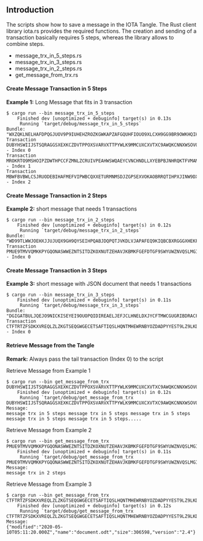 ## Introduction

The scripts show how to save a message in the IOTA Tangle. The Rust client library iota.rs provides the required functions. The creation and sending of a transaction basically requires 5 steps, whereas the library allows to combine steps.

- message_trx_in_5_steps.rs
- message_trx_in_3_steps.rs
- message_trx_in_2_steps.rs
- get_message_from_trx.rs

#### Create Message Transaction in 5 Steps
**Example 1:** Long Message that fits in 3 transaction
```
$ cargo run --bin message_trx_in_5_steps
    Finished dev [unoptimized + debuginfo] target(s) in 0.13s
     Running `target/debug/message_trx_in_5_steps`
Bundle: "WXZQKLNELHAFDPQGJUOV9P9IUHEHZROZKGWKAPZAFGQUHFIOUO9XLCXH9GG9BR9OWKHQIHGDQESBVPNYY"
Transaction DUBYHSWIIJSTSQRAGGSXEXKCZDVTPPOXSVARVXTTPYWLK9MMCUXCXVTXC9AWQKCNNXWSOVOBZXFFEW999 - Index 0
Transaction MROKRTO9MSHOIPZDWTHPCCFZMNLZCRUIVPEAHWSWQAEYCVNCHNDLLXYEBPBJNHRQKTFVMAMMQSR9RY999 - Index 1
Transaction MBWFBVBWLCSJRUODEBIHAFMEFVIPWBCQXXETURMNMSDJZGPSEXVOKAOBRRQTIHPXJINW9DXIONMKLX999 - Index 2
```

#### Create Message Transaction in 2 Steps
**Example 2:** short message that needs 1 transactions
```
$ cargo run --bin message_trx_in_2_steps
    Finished dev [unoptimized + debuginfo] target(s) in 0.12s
     Running `target/debug/message_trx_in_2_steps`
Bundle: "WD99TLWWJOEHXJJUJUQX9GH9QYSEIHPQABJDQPQTJVKDLVJAPAFEQ9KIQBCBXRGGGXHEKFTOAJLGKFVXW"
Transaction PMUE9TMVVQMKKPYGQONASWWEZNTSITDZKOXNUTZEHAVJKBMKFGEFDTGF9SWYUWZNVQSLMGIPUTADFC999 - Index 0
```

#### Create Message Transaction in 3 Steps
**Example 3:** short message with JSON document that needs 1 transactions
```
$ cargo run --bin message_trx_in_3_steps
    Finished dev [unoptimized + debuginfo] target(s) in 0.11s
     Running `target/debug/message_trx_in_3_steps`
Bundle: "DGIGATBULJQEJO9NICKISEYEI9OUOPQIDIREAELJEFJCLHNELDXJYCFTMWCGUGRIBDRACFBGAZZXEKRAY"
Transaction CTFTRTZFSDKXVREQLZLZKGTSEQGWGECETSAFTIQSLHQNTMHEWRNBYOZDADPYYEST9LZ9LKDI9BWIA9999 - Index 0
```

#### Retrieve Message from the Tangle
**Remark:** Always pass the tail transaction (Index 0) to the script

Retrieve Message from Example 1
```
$ cargo run --bin get_message_from_trx DUBYHSWIIJSTSQRAGGSXEXKCZDVTPPOXSVARVXTTPYWLK9MMCUXCXVTXC9AWQKCNNXWSOVOBZXFFEW999
    Finished dev [unoptimized + debuginfo] target(s) in 0.12s
     Running `target/debug/get_message_from_trx DUBYHSWIIJSTSQRAGGSXEXKCZDVTPPOXSVARVXTTPYWLK9MMCUXCXVTXC9AWQKCNNXWSOVOBZXFFEW999`
Message:
message trx in 5 steps message trx in 5 steps message trx in 5 steps message trx in 5 steps message trx in 5 steps.....
```

Retrieve Message from Example 2
```
$ cargo run --bin get_message_from_trx PMUE9TMVVQMKKPYGQONASWWEZNTSITDZKOXNUTZEHAVJKBMKFGEFDTGF9SWYUWZNVQSLMGIPUTADFC999
    Finished dev [unoptimized + debuginfo] target(s) in 0.11s
     Running `target/debug/get_message_from_trx PMUE9TMVVQMKKPYGQONASWWEZNTSITDZKOXNUTZEHAVJKBMKFGEFDTGF9SWYUWZNVQSLMGIPUTADFC999`
Message:
message trx in 2 steps
```

Retrieve Message from Example 3
```
$ cargo run --bin get_message_from_trx CTFTRTZFSDKXVREQLZLZKGTSEQGWGECETSAFTIQSLHQNTMHEWRNBYOZDADPYYEST9LZ9LKDI9BWIA9999
    Finished dev [unoptimized + debuginfo] target(s) in 0.12s
     Running `target/debug/get_message_from_trx CTFTRTZFSDKXVREQLZLZKGTSEQGWGECETSAFTIQSLHQNTMHEWRNBYOZDADPYYEST9LZ9LKDI9BWIA9999`
Message:
{"modified":"2020-05-10T05:11:20.000Z","name":"document.odt","size":306598,"version":"2.4"}
```
